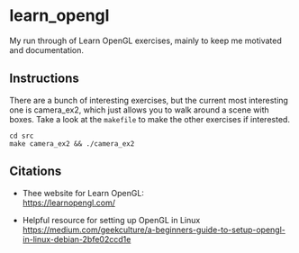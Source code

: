 # learn_opengl
My run through of Learn OpenGL exercises, mainly to keep me motivated and documentation.

## Instructions
There are a bunch of interesting exercises, but the current most interesting one is camera_ex2, which just allows you to walk around a scene with boxes.
Take a look at the `makefile` to make the other exercises if interested.
```
cd src
make camera_ex2 && ./camera_ex2
```

## Citations
- Thee website for Learn OpenGL:  
https://learnopengl.com/

- Helpful resource for setting up OpenGL in Linux  
https://medium.com/geekculture/a-beginners-guide-to-setup-opengl-in-linux-debian-2bfe02ccd1e

